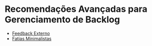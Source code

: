# Recomendações Avançadas para Gerenciamento de Backlog

- [Feedback Externo](./external-feedback.md)
- [Fatias Minimalistas](./minimal-slices.md)
